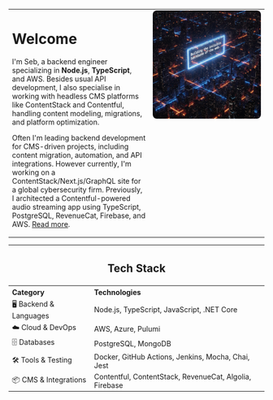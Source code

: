 <div align="center">
  <table style="border: none!important;" width="100%">
    <tr>
      <td valign="top" width="55%">
        <h1 align="left">Welcome</h1>
        <p>
          I'm Seb, a backend engineer specializing in <b>Node.js</b>, <b>TypeScript</b>, and AWS. Besides usual API development, I also specialise in working with headless CMS platforms like ContentStack and Contentful, handling content modeling, migrations, and platform optimization.
        </p>
        <p>
          Often I'm leading backend development for CMS-driven projects, including content migration, automation, and API integrations. However currently, I'm working on a ContentStack/Next.js/GraphQL site for a global cybersecurity firm. Previously, I architected a Contentful-powered audio streaming app using TypeScript, PostgreSQL, RevenueCat, Firebase, and AWS.
          <a href="https://www.strv.com/blog/building-a-contentful-driven-audio-streaming-app-engineering-product" target="_blank">Read more</a>.
        </p>
      </td>
      <td valign="top" align="right" width="100%">
        <img src="./assets/building.jpg" width="100%" style="max-width:320px; border-radius:8px;" alt="Building" />
      </td>
    </tr>
  </table>
  <table  style="border: none!important;" cellpadding="8" cellspacing="0" width="100%" align="center">
    <tr>
      <th align="center" colspan="2" style="text-align:center;"><h2>Tech Stack</h2></th>
    </tr>
    <tr>
      <th align="left">Category</th>
      <th align="left">Technologies</th>
    </tr>
    <tr>
      <td>🖥️ Backend &amp; Languages</td>
      <td>Node.js, TypeScript, JavaScript, .NET Core</td>
    </tr>
    <tr>
      <td>☁️ Cloud &amp; DevOps</td>
      <td>AWS, Azure, Pulumi</td>
    </tr>
    <tr>
      <td>🗄️ Databases</td>
      <td>PostgreSQL, MongoDB</td>
    </tr>
    <tr>
      <td>🛠️ Tools &amp; Testing</td>
      <td>Docker, GitHub Actions, Jenkins, Mocha, Chai, Jest</td>
    </tr>
    <tr>
      <td>📦 CMS &amp; Integrations</td>
      <td>Contentful, ContentStack, RevenueCat, Algolia, Firebase</td>
    </tr>
  </table>
</div>

